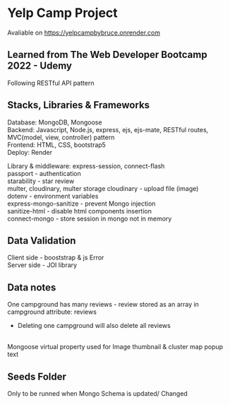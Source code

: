 # Yelp Camp Project

Avaliable on https://yelpcampbybruce.onrender.com

## Learned from The Web Developer Bootcamp 2022 - Udemy

Following RESTful API pattern

## Stacks, Libraries & Frameworks

Database: MongoDB, Mongoose <br>
Backend: Javascript, Node.js, express, ejs, ejs-mate, RESTful routes, MVC(model, view, controller) pattern <br>
Frontend: HTML, CSS, bootstrap5 <br>
Deploy: Render <br>

Library & middleware:
express-session, connect-flash<br>
passport - authentication<br>
starability - star review<br>
multer, cloudinary, multer storage cloudinary - upload file (image)<br>
dotenv - environment variables<br>
express-mongo-sanitize - prevent Mongo injection<br>
sanitize-html - disable html components insertion<br>
connect-mongo - store session in mongo not in memory<br>

## Data Validation

Client side - booststrap & js Error <br>
Server side - JOI library<br>

## Data notes

One campground has many reviews - review stored as an array in campground attribute: reviews <br>

- Deleting one campground will also delete all reviews <br>
  <br>

Mongoose virtual property used for Image thumbnail & cluster map popup text

## Seeds Folder

Only to be runned when Mongo Schema is updated/ Changed
